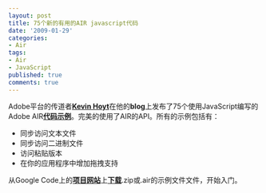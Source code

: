 ```yaml
---
layout: post
title: 75个新的有用的AIR javascript代码
date: '2009-01-29'
categories:
- Air
tags:
- Air
- JavaScript
published: true
comments: true
---
```

<p>Adobe平台的传道者<strong><a href="http://blog.kevinhoyt.org/" target="_blank">Kevin Hoyt</a></strong>在他的<strong>blog</strong>上发布了75个使用JavaScript编写的Adobe AIR<a href="http://code.google.com/p/jsairsamples/" target="_blank"><strong>代码示例</strong></a>。完美的使用了AIR的API。所有的示例包括有：
<ul>
	<li>同步访问文本文件</li>
	<li>同步访问二进制文件</li>
	<li>访问粘贴版本</li>
	<li>在你的应用程序中增加拖拽支持</li>
</ul>
从Google Code上的<a href="http://code.google.com/p/jsairsamples/downloads/list" target="_blank"><strong>项目网站</strong></a>上<a href="http://code.google.com/p/jsairsamples/downloads/list" target="_blank"><strong>下载</strong></a>.zip或.air的示例文件文件，开始入门。</p>
